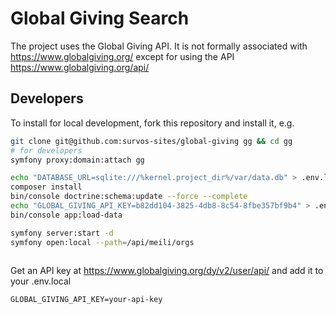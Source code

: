 # Global Giving Search

The project uses the Global Giving API.  It is not formally associated with https://www.globalgiving.org/ except for using the API https://www.globalgiving.org/api/

## Developers

To install for local development, fork this repository and install it, e.g.


```bash
git clone git@github.com:survos-sites/global-giving gg && cd gg
# for developers 
symfony proxy:domain:attach gg

echo "DATABASE_URL=sqlite:///%kernel.project_dir%/var/data.db" > .env.local
composer install
bin/console doctrine:schema:update --force --complete
echo "GLOBAL_GIVING_API_KEY=b82dd104-3825-4db8-8c54-8fbe357bf9b4" > .env.local
bin/console app:load-data

symfony server:start -d
symfony open:local --path=/api/meili/orgs



```

Get an API key at https://www.globalgiving.org/dy/v2/user/api/ and add it to your .env.local

```
GLOBAL_GIVING_API_KEY=your-api-key
```




